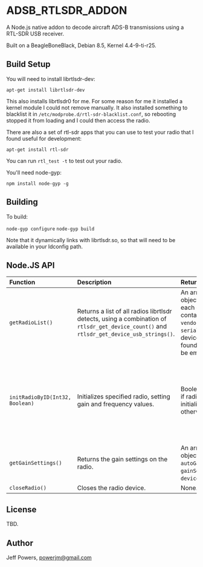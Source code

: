 # ADSB_RTLSDR_ADDON

A Node.js native addon to decode aircraft ADS-B transmissions using a RTL-SDR USB receiver.

Built on a BeagleBoneBlack, Debian 8.5, Kernel 4.4-9-ti-r25.

## Build Setup

You will need to install librtlsdr-dev:

`apt-get install librtlsdr-dev`

This also installs librtlsdr0 for me.  For some reason for me it installed a kernel module I could not remove manually.  It also installed something to blacklist it in `/etc/modprobe.d/rtl-sdr-blacklist.conf`, so rebooting stopped it from loading and I could then access the radio.

There are also a set of rtl-sdr apps that you can use to test your radio that I found useful for development:

`apt-get install rtl-sdr`

You can run `rtl_test -t` to test out your radio.

You'll need node-gyp:

`npm install node-gyp -g`

## Building

To build:

`node-gyp configure`
`node-gyp build`

Note that it dynamically links with librtlsdr.so, so that will need to be available in your ldconfig path.

## Node.JS API

| Function | Description | Return Value | Arguments |
|:---------|:------------|:-------------|:----------|
| `getRadioList()` | Returns a list of all radios librtlsdr detects, using a combination of `rtlsdr_get_device_count()` and `rtlsdr_get_device_usb_strings()`.| An array of objects, with each object containing: `id`, `vendor`, `product`, `serial`.  If no devices are found the list will be empty.| None. |
| `initRadioByID(Int32, Boolean)` | Initializes specified radio, setting gain and frequency values. | Boolean - True if radio is initialized, otherwise false. | Int32 for the radio id; Boolean for enabling autogain (if false it will use the max available gain). |
| `getGainSettings()` | Returns the gain settings on the radio. | An array of objects: `autoGainEnabled`, `gainSetting`, `deviceGain`. | None. |
| `closeRadio()` | Closes the radio device. | None. | None. |


## License

TBD.

## Author

Jeff Powers, powerjm@gmail.com
